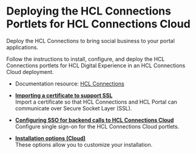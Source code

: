 # Deploying the HCL Connections Portlets for HCL Connections Cloud

Deploy the HCL Connections to bring social business to your portal applications.

Follow the instructions to install, configure, and deploy the HCL Connections portlets for HCL Digital Experience in an HCL Connections Cloud deployment.

-   Documentation resource: [HCL Connections](https://www.hcltechsw.com/wps/portal/products/connections)

-   **[Importing a certificate to support SSL](../connect/t_connections_portlets_import_cert.md)**  
Import a certificate so that HCL Connections and HCL Portal can communicate over Secure Socket Layer \(SSL\).
-   **[Configuring SSO for backend calls to HCL Connections Cloud](../connect/t_connections_portlets_cloud_sso_config.md)**  
Configure single sign-on for the HCL Connections Cloud portlets.
-   **[Installation options (Cloud)](../connect/r_connections_portlets_install_options_cc.md)**  
These options allow you to customize your installation.

